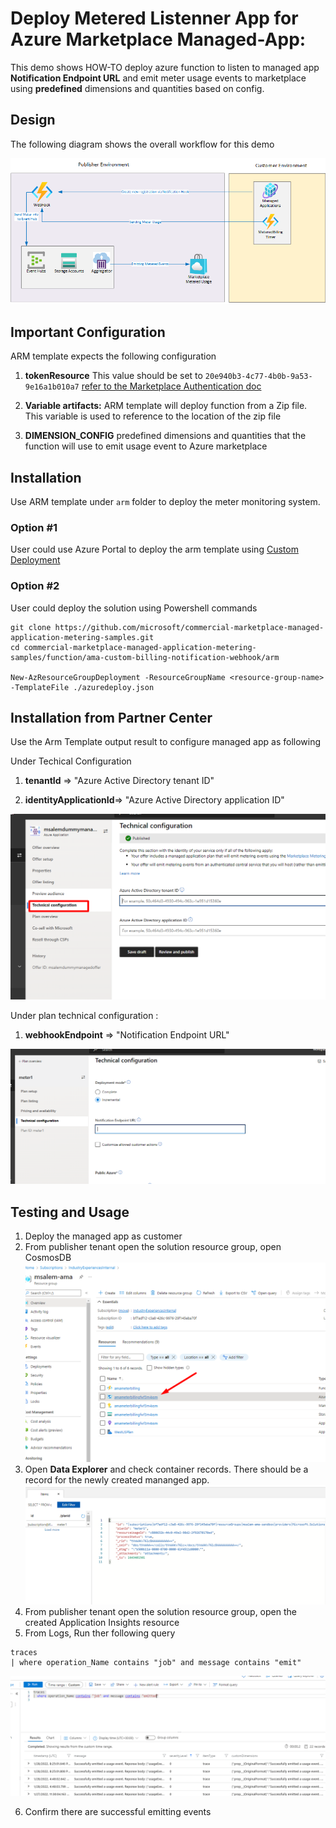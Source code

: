 # Deploy Metered Listenner App for Azure Marketplace Managed-App:

This demo shows HOW-TO deploy azure function to listen to  managed app **Notification Endpoint URL** and emit meter usage events to marketplace using **predefined** dimensions and quantities based on config.

## Design
The following diagram shows the overall workflow for this demo

![Diagram](./images/Diagram.png)


## Important Configuration
ARM template expects the following configuration
1. <b>tokenResource</b> This value should be set to `20e940b3-4c77-4b0b-9a53-9e16a1b010a7` [refer to the Marketplace Authentication doc](https://docs.microsoft.com/en-us/azure/marketplace/marketplace-metering-service-authentication)

1. <b>Variable artifacts:</b> ARM template will deploy function from a Zip file. This variable is used to reference to the location of the zip file

1. <b>DIMENSION_CONFIG</b> predefined dimensions and quantities that the function will use to emit usage event to Azure marketplace

## Installation
Use ARM template under `arm` folder to deploy the meter monitoring system.
### Option #1
User could use Azure Portal to deploy the arm template using [Custom Deployment](https://portal.azure.com/#create/Microsoft.Template)

### Option #2
User could deploy the solution using Powershell commands 
```
git clone https://github.com/microsoft/commercial-marketplace-managed-application-metering-samples.git
cd commercial-marketplace-managed-application-metering-samples/function/ama-custom-billing-notification-webhook/arm

New-AzResourceGroupDeployment -ResourceGroupName <resource-group-name> -TemplateFile ./azuredeploy.json

```

## Installation from Partner Center

Use the Arm Template output result to configure managed app as following

Under Techical Configuration

1. <b>tenantId</b> => "Azure Active Directory tenant ID"

1. <b>identityApplicationId</b>=> "Azure Active Directory application ID"

![diagram](./images/Diagram2.png)


Under plan technical configuration :

1. <b>webhookEndpoint</b> => "Notification Endpoint URL"

![diagram](./images/Diagram3.png)


## Testing and Usage
1. Deploy the managed app as customer
2. From publisher tenant open the solution resource group, open CosmosDB
![diagram](./images/Diagram4.png)
3. Open **Data Explorer** and check container records. There should be a record for the newly created mananged app.
![diagram](./images/Diagram5.png)
4. From publisher tenant open the solution resource group, open the created Application Insights resource
5. From Logs, Run ther following query 
```
traces 
| where operation_Name contains "job" and message contains "emit"
```
![diagram](./images/Diagram6.png)

6. Confirm there are successful emitting events

